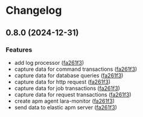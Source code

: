 # Changelog

## 0.8.0 (2024-12-31)


### Features

* add log processor ([fa261f3](https://github.com/nivseb/lara-monitor/commit/fa261f382c48d8bd2df806b28531a52161714b8c))
* capture data for command transactions ([fa261f3](https://github.com/nivseb/lara-monitor/commit/fa261f382c48d8bd2df806b28531a52161714b8c))
* capture data for database queries ([fa261f3](https://github.com/nivseb/lara-monitor/commit/fa261f382c48d8bd2df806b28531a52161714b8c))
* capture data for http request ([fa261f3](https://github.com/nivseb/lara-monitor/commit/fa261f382c48d8bd2df806b28531a52161714b8c))
* capture data for job transactions ([fa261f3](https://github.com/nivseb/lara-monitor/commit/fa261f382c48d8bd2df806b28531a52161714b8c))
* capture data for request transactions ([fa261f3](https://github.com/nivseb/lara-monitor/commit/fa261f382c48d8bd2df806b28531a52161714b8c))
* create apm agent lara-monitor ([fa261f3](https://github.com/nivseb/lara-monitor/commit/fa261f382c48d8bd2df806b28531a52161714b8c))
* send data to elastic apm server ([fa261f3](https://github.com/nivseb/lara-monitor/commit/fa261f382c48d8bd2df806b28531a52161714b8c))

